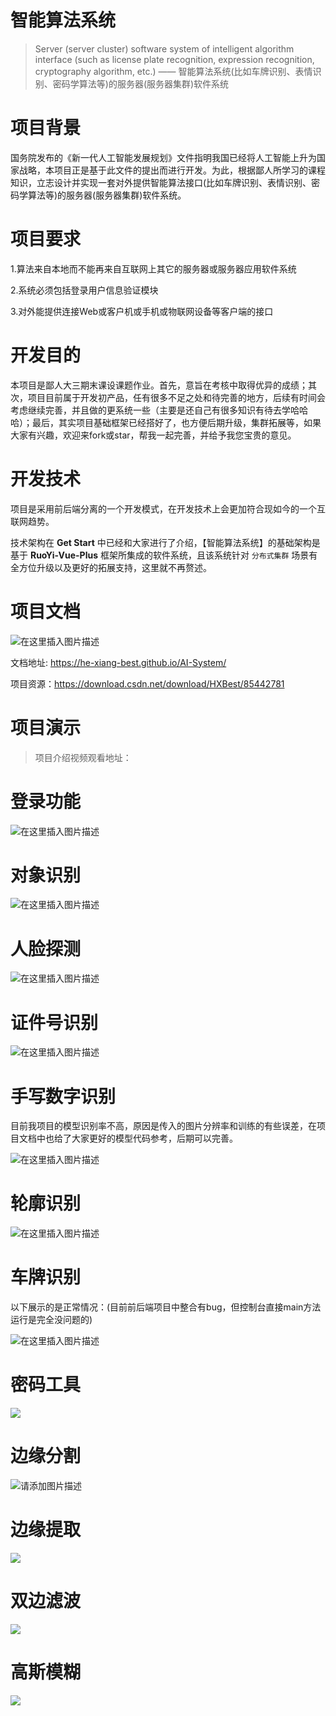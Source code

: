 # 智能算法系统
> Server (server cluster) software system of intelligent algorithm interface (such as license plate recognition, expression recognition, cryptography algorithm, etc.) —— 智能算法系统(比如车牌识别、表情识别、密码学算法等)的服务器(服务器集群)软件系统

# 项目背景

国务院发布的《新一代人工智能发展规划》文件指明我国已经将人工智能上升为国家战略，本项目正是基于此文件的提出而进行开发。为此，根据鄙人所学习的课程知识，立志设计并实现一套对外提供智能算法接口(比如车牌识别、表情识别、密码学算法等)的服务器(服务器集群)软件系统。

# 项目要求

1.算法来自本地而不能再来自互联网上其它的服务器或服务器应用软件系统

2.系统必须包括登录用户信息验证模块

3.对外能提供连接Web或客户机或手机或物联网设备等客户端的接口


# 开发目的

本项目是鄙人大三期末课设课题作业。首先，意旨在考核中取得优异的成绩；其次，项目目前属于开发初产品，任有很多不足之处和待完善的地方，后续有时间会考虑继续完善，并且做的更系统一些（主要是还自己有很多知识有待去学哈哈哈）；最后，其实项目基础框架已经搭好了，也方便后期升级，集群拓展等，如果大家有兴趣，欢迎来fork或star，帮我一起完善，并给予我您宝贵的意见。

# 开发技术

项目是采用前后端分离的一个开发模式，在开发技术上会更加符合现如今的一个互联网趋势。

技术架构在 **Get Start** 中已经和大家进行了介绍，【智能算法系统】的基础架构是基于 **RuoYi-Vue-Plus** 框架所集成的软件系统，且该系统针对 `分布式集群` 场景有全方位升级以及更好的拓展支持，这里就不再赘述。

# 项目文档

![在这里插入图片描述](https://img-blog.csdnimg.cn/665196c04d0247e1a78ca81ddeb94868.png)

文档地址: https://he-xiang-best.github.io/AI-System/

项目资源：https://download.csdn.net/download/HXBest/85442781

# 项目演示

> 项目介绍视频观看地址：



# 登录功能

![在这里插入图片描述](https://img-blog.csdnimg.cn/f5d60d2f2778484e9da4f29ef12fe70e.png)




# 对象识别

![在这里插入图片描述](https://img-blog.csdnimg.cn/be5d4dac9c57471ab3e8cc4266c7da6d.gif)

# 人脸探测

![在这里插入图片描述](https://img-blog.csdnimg.cn/f7d6b04d9d964ae8b6569381017697f9.gif)

# 证件号识别

![在这里插入图片描述](https://img-blog.csdnimg.cn/a0410e5c2eb041be86d9398295a5f85f.gif)

# 手写数字识别

目前我项目的模型识别率不高，原因是传入的图片分辨率和训练的有些误差，在项目文档中也给了大家更好的模型代码参考，后期可以完善。

![在这里插入图片描述](https://img-blog.csdnimg.cn/061ca9ce9c9e416eadef987942102b52.gif)


# 轮廓识别

![在这里插入图片描述](https://img-blog.csdnimg.cn/0024d096386f4a4abdbce34907a2c927.gif)

# 车牌识别

以下展示的是正常情况：(目前前后端项目中整合有bug，但控制台直接main方法运行是完全没问题的)

![在这里插入图片描述](https://img-blog.csdnimg.cn/70db718c77cb4a9cb934236e2d9eb55f.gif)

# 密码工具

![](https://gitcode.net/HXBest/img-store/-/raw/master/ai-system/密码工具.gif)

# 边缘分割

![请添加图片描述](https://img-blog.csdnimg.cn/93d15c0eaa664315a03ce908743c1e73.gif)

# 边缘提取

![](https://gitcode.net/HXBest/img-store/-/raw/master/ai-system/边缘提取.gif)

# 双边滤波

![](https://gitcode.net/HXBest/img-store/-/raw/master/ai-system/双边滤波.gif)

# 高斯模糊

![](https://gitcode.net/HXBest/img-store/-/raw/master/ai-system/高斯模糊.gif)

